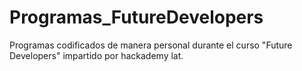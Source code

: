 # Programas_FutureDevelopers
Programas codificados de manera personal durante el curso "Future Developers" impartido por hackademy lat.
